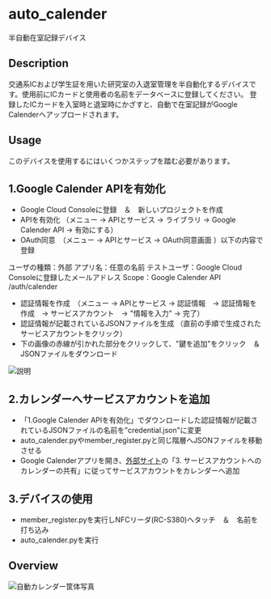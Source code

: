 # auto_calender

 半自動在室記録デバイス

## Description
 
 交通系ICおよび学生証を用いた研究室の入退室管理を半自動化するデバイスです。使用前にICカードと使用者の名前をデータベースに登録してください。 登録したICカードを入室時と退室時にかざすと、自動で在室記録がGoogle Calenderへアップロードされます。

## Usage
 
このデバイスを使用するにはいくつかステップを踏む必要があります。
## 1.Google Calender APIを有効化
 * Google Cloud Consoleに登録　＆　新しいプロジェクトを作成 
 * APIを有効化 （メニュー -> APIとサービス -> ライブラリ -> Google Calender API -> 有効にする）
 * OAuth同意　（メニュー -> APIとサービス -> OAuth同意画面 ）以下の内容で登録
 
 ユーザの種類：外部
 アプリ名：任意の名前
 テストユーザ：Google Cloud Consoleに登録したメールアドレス
 Scope：Google Calender API /auth/calender 
 
 * 認証情報を作成　（メニュー -> APIとサービス -> 認証情報　-> 認証情報を作成　-> サービスアカウント　-> "情報を入力" -> 完了）
 * 認証情報が記載されているJSONファイルを生成 （直前の手順で生成されたサービスアカウントをクリック）
 * 下の画像の赤線が引かれた部分をクリックして、"鍵を追加"をクリック　＆　JSONファイルをダウンロード
 
 ![説明](https://user-images.githubusercontent.com/82434854/162227903-491bf60a-a48a-4856-9f45-be6e198615da.png)

## 2.カレンダーへサービスアカウントを追加
 * 「1.Google Calender APIを有効化」でダウンロードした認証情報が記載されているJSONファイルの名前を"credential.json"に変更
 *  auto_calender.pyやmember_register.pyと同じ階層へJSONファイルを移動させる
 *  Google Calenderアプリを開き、[外部サイト](http://www.yahoo.co.jphttps://www.cdatablog.jp/entry/googlecalendarserviceaccount)の「3. サービスアカウントへのカレンダーの共有」に従ってサービスアカウントをカレンダーへ追加　

## 3.デバイスの使用
 * member_register.pyを実行しNFCリーダ(RC-S380)へタッチ　＆　名前を打ち込み 
 * auto_calender.pyを実行
 
 ## Overview
 
![自動カレンダー筐体写真](https://user-images.githubusercontent.com/82434854/162221117-39613e1f-f559-486d-8232-f0d229202083.jpg)
